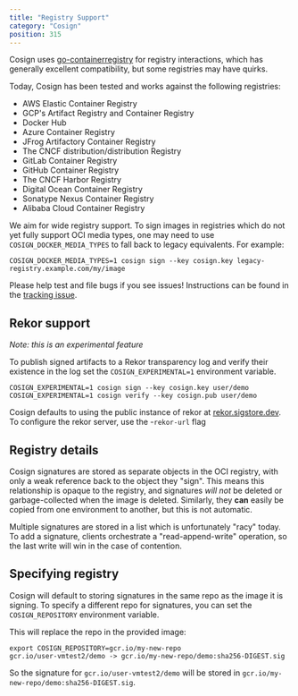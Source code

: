 ```yaml
---
title: "Registry Support"
category: "Cosign"
position: 315
---
```


Cosign uses [go-containerregistry](https://github.com/google/go-containerregistry) for registry
interactions, which has generally excellent compatibility, but some registries may have quirks.

Today, Cosign has been tested and works against the following registries:

* AWS Elastic Container Registry
* GCP's Artifact Registry and Container Registry
* Docker Hub
* Azure Container Registry
* JFrog Artifactory Container Registry
* The CNCF distribution/distribution Registry
* GitLab Container Registry
* GitHub Container Registry
* The CNCF Harbor Registry
* Digital Ocean Container Registry
* Sonatype Nexus Container Registry
* Alibaba Cloud Container Registry

We aim for wide registry support. To sign images in registries which do not yet fully support OCI media types, one may need to use `COSIGN_DOCKER_MEDIA_TYPES` to fall back to legacy equivalents. For example:

```shell
COSIGN_DOCKER_MEDIA_TYPES=1 cosign sign --key cosign.key legacy-registry.example.com/my/image
```

Please help test and file bugs if you see issues!
Instructions can be found in the [tracking issue](https://github.com/sigstore/cosign/issues/40).

## Rekor support
_Note: this is an experimental feature_

To publish signed artifacts to a Rekor transparency log and verify their existence in the log
set the `COSIGN_EXPERIMENTAL=1` environment variable.

```shell
COSIGN_EXPERIMENTAL=1 cosign sign --key cosign.key user/demo
COSIGN_EXPERIMENTAL=1 cosign verify --key cosign.pub user/demo
```

Cosign defaults to using the public instance of rekor at [rekor.sigstore.dev](https://rekor.sigstore.dev).
To configure the rekor server, use the -`rekor-url` flag

## Registry details

Cosign signatures are stored as separate objects in the OCI registry, with only a weak
reference back to the object they "sign".
This means this relationship is opaque to the registry, and signatures *will not* be deleted
or garbage-collected when the image is deleted.
Similarly, they **can** easily be copied from one environment to another, but this is not
automatic.

Multiple signatures are stored in a list which is unfortunately "racy" today.
To add a signature, clients orchestrate a "read-append-write" operation, so the last write
will win in the case of contention.

## Specifying registry

Cosign will default to storing signatures in the same repo as the image it is signing.
To specify a different repo for signatures, you can set the `COSIGN_REPOSITORY` environment variable.

This will replace the repo in the provided image:

```
export COSIGN_REPOSITORY=gcr.io/my-new-repo
gcr.io/user-vmtest2/demo -> gcr.io/my-new-repo/demo:sha256-DIGEST.sig
```
So the signature for `gcr.io/user-vmtest2/demo` will be stored in `gcr.io/my-new-repo/demo:sha256-DIGEST.sig`.
